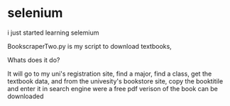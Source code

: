 # selenium
i just started learning selemium 

BookscraperTwo.py is my script to download textbooks, 

Whats does it do?

It will go to my uni's registration site, find a major, find a class, get the textbook data, and from the univesity's bookstore site, copy the booktitile and enter it in search engine were a free pdf verison of the book can be downloaded
